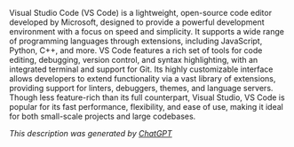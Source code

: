 Visual Studio Code (VS Code) is a lightweight, open-source code editor developed by Microsoft, designed to provide a powerful development environment with a focus on speed and simplicity. It supports a wide range of programming languages through extensions, including JavaScript, Python, C++, and more. VS Code features a rich set of tools for code editing, debugging, version control, and syntax highlighting, with an integrated terminal and support for Git. Its highly customizable interface allows developers to extend functionality via a vast library of extensions, providing support for linters, debuggers, themes, and language servers. Though less feature-rich than its full counterpart, Visual Studio, VS Code is popular for its fast performance, flexibility, and ease of use, making it ideal for both small-scale projects and large codebases.

*This description was generated by [ChatGPT](https://chatgpt.com/)*